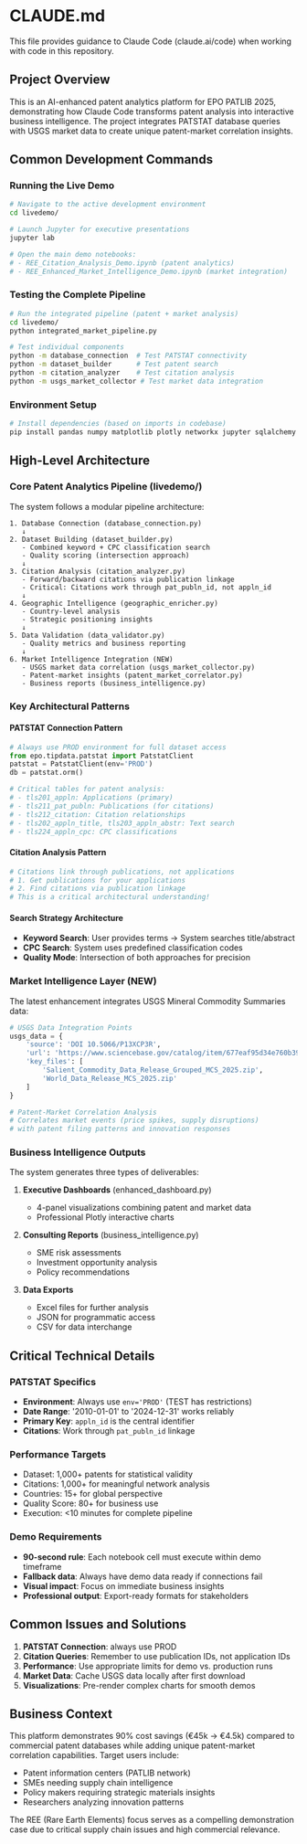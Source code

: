 # CLAUDE.md

This file provides guidance to Claude Code (claude.ai/code) when working with code in this repository.

## Project Overview

This is an AI-enhanced patent analytics platform for EPO PATLIB 2025, demonstrating how Claude Code transforms patent analysis into interactive business intelligence. The project integrates PATSTAT database queries with USGS market data to create unique patent-market correlation insights.

## Common Development Commands

### Running the Live Demo

```bash
# Navigate to the active development environment
cd livedemo/

# Launch Jupyter for executive presentations
jupyter lab

# Open the main demo notebooks:
# - REE_Citation_Analysis_Demo.ipynb (patent analytics)
# - REE_Enhanced_Market_Intelligence_Demo.ipynb (market integration)
```

### Testing the Complete Pipeline

```bash
# Run the integrated pipeline (patent + market analysis)
cd livedemo/
python integrated_market_pipeline.py

# Test individual components
python -m database_connection  # Test PATSTAT connectivity
python -m dataset_builder      # Test patent search
python -m citation_analyzer    # Test citation analysis
python -m usgs_market_collector # Test market data integration
```

### Environment Setup

```bash
# Install dependencies (based on imports in codebase)
pip install pandas numpy matplotlib plotly networkx jupyter sqlalchemy python-dotenv requests openpyxl
```

## High-Level Architecture

### Core Patent Analytics Pipeline (livedemo/)

The system follows a modular pipeline architecture:

```
1. Database Connection (database_connection.py)
   ↓
2. Dataset Building (dataset_builder.py)
   - Combined keyword + CPC classification search
   - Quality scoring (intersection approach)
   ↓
3. Citation Analysis (citation_analyzer.py)
   - Forward/backward citations via publication linkage
   - Critical: Citations work through pat_publn_id, not appln_id
   ↓
4. Geographic Intelligence (geographic_enricher.py)
   - Country-level analysis
   - Strategic positioning insights
   ↓
5. Data Validation (data_validator.py)
   - Quality metrics and business reporting
   ↓
6. Market Intelligence Integration (NEW)
   - USGS market data correlation (usgs_market_collector.py)
   - Patent-market insights (patent_market_correlator.py)
   - Business reports (business_intelligence.py)
```

### Key Architectural Patterns

#### PATSTAT Connection Pattern
```python
# Always use PROD environment for full dataset access
from epo.tipdata.patstat import PatstatClient
patstat = PatstatClient(env='PROD')
db = patstat.orm()

# Critical tables for patent analysis:
# - tls201_appln: Applications (primary)
# - tls211_pat_publn: Publications (for citations)
# - tls212_citation: Citation relationships
# - tls202_appln_title, tls203_appln_abstr: Text search
# - tls224_appln_cpc: CPC classifications
```

#### Citation Analysis Pattern
```python
# Citations link through publications, not applications
# 1. Get publications for your applications
# 2. Find citations via publication linkage
# This is a critical architectural understanding!
```

#### Search Strategy Architecture
- **Keyword Search**: User provides terms → System searches title/abstract
- **CPC Search**: System uses predefined classification codes
- **Quality Mode**: Intersection of both approaches for precision

### Market Intelligence Layer (NEW)

The latest enhancement integrates USGS Mineral Commodity Summaries data:

```python
# USGS Data Integration Points
usgs_data = {
    'source': 'DOI 10.5066/P13XCP3R',
    'url': 'https://www.sciencebase.gov/catalog/item/677eaf95d34e760b392c4970',
    'key_files': [
        'Salient_Commodity_Data_Release_Grouped_MCS_2025.zip',
        'World_Data_Release_MCS_2025.zip'
    ]
}

# Patent-Market Correlation Analysis
# Correlates market events (price spikes, supply disruptions) 
# with patent filing patterns and innovation responses
```

### Business Intelligence Outputs

The system generates three types of deliverables:

1. **Executive Dashboards** (enhanced_dashboard.py)
   - 4-panel visualizations combining patent and market data
   - Professional Plotly interactive charts
   
2. **Consulting Reports** (business_intelligence.py)
   - SME risk assessments
   - Investment opportunity analysis
   - Policy recommendations
   
3. **Data Exports**
   - Excel files for further analysis
   - JSON for programmatic access
   - CSV for data interchange

## Critical Technical Details

### PATSTAT Specifics
- **Environment**: Always use `env='PROD'` (TEST has restrictions)
- **Date Range**: '2010-01-01' to '2024-12-31' works reliably
- **Primary Key**: `appln_id` is the central identifier
- **Citations**: Work through `pat_publn_id` linkage

### Performance Targets
- Dataset: 1,000+ patents for statistical validity
- Citations: 1,000+ for meaningful network analysis
- Countries: 15+ for global perspective
- Quality Score: 80+ for business use
- Execution: <10 minutes for complete pipeline

### Demo Requirements
- **90-second rule**: Each notebook cell must execute within demo timeframe
- **Fallback data**: Always have demo data ready if connections fail
- **Visual impact**: Focus on immediate business insights
- **Professional output**: Export-ready formats for stakeholders

## Common Issues and Solutions

1. **PATSTAT Connection**: always use PROD
2. **Citation Queries**: Remember to use publication IDs, not application IDs
3. **Performance**: Use appropriate limits for demo vs. production runs
4. **Market Data**: Cache USGS data locally after first download
5. **Visualizations**: Pre-render complex charts for smooth demos

## Business Context

This platform demonstrates 90% cost savings (€45k → €4.5k) compared to commercial patent databases while adding unique patent-market correlation capabilities. Target users include:
- Patent information centers (PATLIB network)
- SMEs needing supply chain intelligence
- Policy makers requiring strategic materials insights
- Researchers analyzing innovation patterns

The REE (Rare Earth Elements) focus serves as a compelling demonstration case due to critical supply chain issues and high commercial relevance.